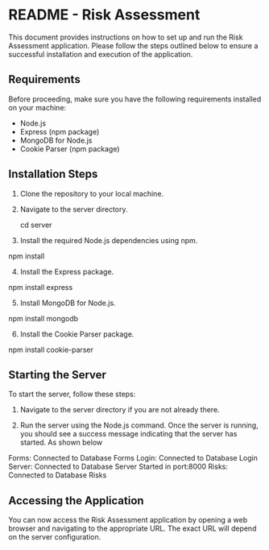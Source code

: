 # README - Risk Assessment

This document provides instructions on how to set up and run the Risk Assessment application. Please follow the steps outlined below to ensure a successful installation and execution of the application.

## Requirements
Before proceeding, make sure you have the following requirements installed on your machine:

- Node.js
- Express (npm package)
- MongoDB for Node.js
- Cookie Parser (npm package)

## Installation Steps

1. Clone the repository to your local machine.

2. Navigate to the server directory.
    
    cd server

3. Install the required Node.js dependencies using npm.

npm install

4. Install the Express package.

npm install express

5. Install MongoDB for Node.js.

npm install mongodb

6. Install the Cookie Parser package.

npm install cookie-parser

## Starting the Server
To start the server, follow these steps:

1. Navigate to the server directory if you are not already there.

2. Run the server using the Node.js command.
Once the server is running, you should see a success message indicating that the server has started. As shown below

Forms: Connected to Database Forms
Login: Connected to Database Login
Server: Connected to Database
Server Started in port:8000
Risks: Connected to Database Risks

## Accessing the Application
You can now access the Risk Assessment application by opening a web browser and navigating to the appropriate URL. The exact URL will depend on the server configuration.
